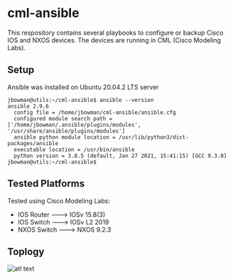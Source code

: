 # cml-ansible 

This respository contains several playbooks to configure or backup Cisco IOS and NXOS devices. 
The devices are running in CML (Cisco Modeling Labs).

## Setup

Ansible was installed on Ubuntu 20.04.2 LTS server

```
jbowman@utils:~/cml-ansible$ ansible --version
ansible 2.9.6
  config file = /home/jbowman/cml-ansible/ansible.cfg
  configured module search path = ['/home/jbowman/.ansible/plugins/modules', '/usr/share/ansible/plugins/modules']
  ansible python module location = /usr/lib/python3/dist-packages/ansible
  executable location = /usr/bin/ansible
  python version = 3.8.5 (default, Jan 27 2021, 15:41:15) [GCC 9.3.0]
jbowman@utils:~/cml-ansible$
```

## Tested Platforms

Tested using Cisco Modeling Labs:
  * IOS Router ---> IOSv 15.8(3)
  * IOS Switch ---> IOSv L2 2019
  * NXOS Switch ---> NXOS 9.2.3

## Toplogy

![atl text](https://github.com/zephyr2095/cml-ansibleimages/CML-Ansible-diagram.jpg)